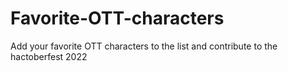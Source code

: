 # Favorite-OTT-characters
Add your favorite OTT characters to the list and contribute to the hactoberfest 2022
